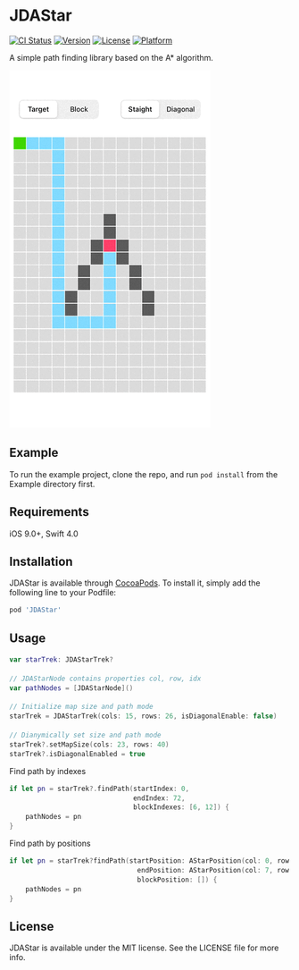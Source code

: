 # JDAStar

[![CI Status](https://img.shields.io/travis/jdleung/JDAStar.svg?style=flat)](https://travis-ci.org/jdleung/JDAStar)
[![Version](https://img.shields.io/cocoapods/v/JDAStar.svg?style=flat)](https://cocoapods.org/pods/JDAStar)
[![License](https://img.shields.io/cocoapods/l/JDAStar.svg?style=flat)](https://cocoapods.org/pods/JDAStar)
[![Platform](https://img.shields.io/cocoapods/p/JDAStar.svg?style=flat)](https://cocoapods.org/pods/JDAStar)

A simple path finding library based on the A* algorithm.

<img src="screenshot.gif" />

## Example

To run the example project, clone the repo, and run `pod install` from the Example directory first.

## Requirements

iOS 9.0+, Swift 4.0

## Installation

JDAStar is available through [CocoaPods](https://cocoapods.org). To install
it, simply add the following line to your Podfile:

```ruby
pod 'JDAStar'
```
## Usage

```Swift
var starTrek: JDAStarTrek?

// JDAStarNode contains properties col, row, idx
var pathNodes = [JDAStarNode]()

// Initialize map size and path mode
starTrek = JDAStarTrek(cols: 15, rows: 26, isDiagonalEnable: false)

// Dianymically set size and path mode
starTrek?.setMapSize(cols: 23, rows: 40)
starTrek?.isDiagonalEnabled = true
```

Find path by indexes

```Swift
if let pn = starTrek?.findPath(startIndex: 0,
                               endIndex: 72,
                               blockIndexes: [6, 12]) {
    pathNodes = pn
}
```

Find path by positions

```Swift
if let pn = starTrek?findPath(startPosition: AStarPosition(col: 0, row: 0),
                                endPosition: AStarPosition(col: 7, row: 12), 
								blockPosition: []) {
	pathNodes = pn
}
```
## License

JDAStar is available under the MIT license. See the LICENSE file for more info.
